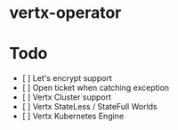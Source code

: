 # vertx-operator

# Todo

- [ ] Let's encrypt support
- [ ] Open ticket when catching exception
- [ ] Vertx Cluster support
- [ ] Vertx StateLess / StateFull Worlds
- [ ] Vertx Kubernetes Engine
